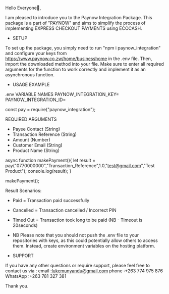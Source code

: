 Hello Everyone👋,

I am pleased to introduce you to the Paynow Integration Package. This package is a part of "PAYNOW" and aims to simplify the process of implementing EXPRESS CHECKOUT PAYMENTS using ECOCASH.


- SETUP

To set up the package, you simply need to run "npm i paynow_integration" and configure your keys from https://www.paynow.co.zw/home/businesshome in the .env file. Then, import the downloaded method into your file. Make sure to enter all required arguments for the function to work correctly and implement it as an asynchronous function.


- USAGE EXAMPLE

.env VARIABLE NAMES
PAYNOW_INTEGRATION_KEY=
PAYNOW_INTEGRATION_ID=

const pay = require("paynow_integration");

REQUIRED ARGUMENTS
- Payee Contact (String)
- Transaction Reference (String)
- Amount (Number)
- Customer Email (String)
- Product Name (String)

async function makePayment(){
    let result = pay("0770000000","Transaction_Reference",1.0,"test@gmail.com","Test Product");
    console.log(result);
}

makePayment();

Result Scenarios:

- Paid = Transaction paid successfully
- Cancelled = Transaction cancelled / Incorrect PIN
- Timed Out = Transaction took long to be paid (NB - Timeout is 20seconds)


- NB
Please note that you should not push the .env file to your repositories with keys, as this could potentially allow others to access them. Instead, create environment variables on the hosting platform.

- SUPPORT

If you have any other questions or require support, please feel free to contact us via :
email    :lukemunyandu@gmail.com
phone    :+263 774 975 876
WhatsApp :+263 781 327 381

Thank you.